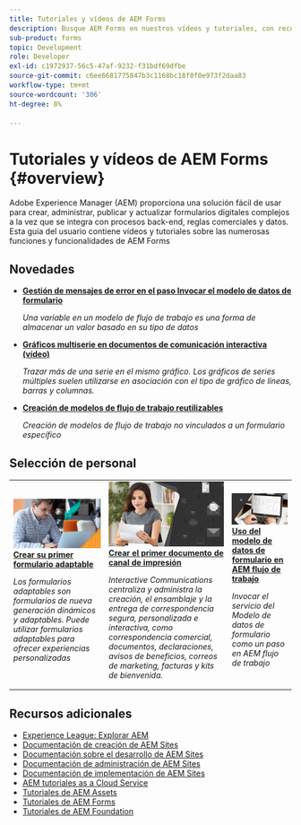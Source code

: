 ```yaml
---
title: Tutoriales y vídeos de AEM Forms
description: Busque AEM Forms en nuestros vídeos y tutoriales, con recursos y documentación para responder a sus preguntas.
sub-product: forms
topic: Development
role: Developer
exl-id: c1972937-56c5-47af-9232-f31bdf69dfbe
source-git-commit: c6ee6681775847b3c1168bc18f0f0e973f2daa83
workflow-type: tm+mt
source-wordcount: '306'
ht-degree: 8%

---
```


# Tutoriales y vídeos de AEM Forms {#overview}

Adobe Experience Manager (AEM) proporciona una solución fácil de usar para crear, administrar, publicar y actualizar formularios digitales complejos a la vez que se integra con procesos back-end, reglas comerciales y datos. Esta guía del usuario contiene vídeos y tutoriales sobre las numerosas funciones y funcionalidades de AEM Forms

<div id="whats-new-section">

## Novedades

* **[Gestión de mensajes de error en el paso Invocar el modelo de datos de formulario](./adaptive-forms/handling-error-messages-in-invoke-fdm-step.md)**

   *Una variable en un modelo de flujo de trabajo es una forma de almacenar un valor basado en su tipo de datos*

* **[Gráficos multiserie en documentos de comunicación interactiva (vídeo)](./interactive-communications/multiseriescharts.md)**

   *Trazar más de una serie en el mismo gráfico. Los gráficos de series múltiples suelen utilizarse en asociación con el tipo de gráfico de líneas, barras y columnas.*

* **[Creación de modelos de flujo de trabajo reutilizables](./adaptive-forms/re-usable-aem-forms-workflow-models-article.md)**

   *Creación de modelos de flujo de trabajo no vinculados a un formulario específico*

</div>

<div id="recs-overview-body-1"></div>
<div id="recs-overview-body-2"></div>
<div id="recs-overview-body-3"></div>
<div id="recs-overview-body-4"></div>
<div id="recs-overview-body-5"></div>
<div id="recs-overview-body-6"></div>

<div id="staff-picks-section">

## Selección de personal

<table>
<tr>
  <td>
    <a href="./creating-your-first-adaptive-form/introduction-and-setup.md">
      <img alt="Crear su primer formulario adaptable" src="./assets/afhero.png" />
    </a>
    <div>
      <a href="./creating-your-first-adaptive-form/introduction-and-setup.md">
    <strong>Crear su primer formulario adaptable</strong>
    </a>
    </div>
    <p>
    <em>Los formularios adaptables son formularios de nueva generación dinámicos y adaptables. Puede utilizar formularios adaptables para ofrecer experiencias personalizadas</em>
    <p>
  </td>
   <td>
    <a href="./ic-print-channel-tutorial/introduction.md">
      <img alt="Crear el primer documento de canal de impresión" src="./assets/correspondence-management1.png" />
    </a>
    <div>
      <a href="./ic-print-channel-tutorial/introduction.md">
    <strong>Crear el primer documento de canal de impresión</strong>
    </a>
    </div>
    <p>
    <em>Interactive Communications centraliza y administra la creación, el ensamblaje y la entrega de correspondencia segura, personalizada e interactiva, como correspondencia comercial, documentos, declaraciones, avisos de beneficios, correos de marketing, facturas y kits de bienvenida. </em>
    <p>
  </td>
  <td>
    <a href="./adaptive-forms/form-data-model-service-as-step-in-workflow-video-use.md">
      <img alt="Uso del modelo de datos de formulario en AEM flujo de trabajo" src="./assets/fdmlogo.png" />
    </a>
    <div>
      <a href="./adaptive-forms/form-data-model-service-as-step-in-workflow-video-use.md">
    <strong>Uso del modelo de datos de formulario en AEM flujo de trabajo</strong>
    </a>
    </div>
    <p>
    <em>Invocar el servicio del Modelo de datos de formulario como un paso en AEM flujo de trabajo</em>
    <p>
  </td>
</tr>
</table>

</div>




## Recursos adicionales

* [Experience League: Explorar AEM](https://experienceleague.adobe.com/?lang=es#recommended/solutions/experience-manager)
* [Documentación de creación de AEM Sites](https://experienceleague.adobe.com/docs/experience-manager-65/authoring/home.html)
* [Documentación sobre el desarrollo de AEM Sites](https://experienceleague.adobe.com/docs/experience-manager-65/developing/home.html)
* [Documentación de administración de AEM Sites](https://experienceleague.adobe.com/docs/experience-manager-65/administering/home.html)
* [Documentación de implementación de AEM Sites](https://experienceleague.adobe.com/docs/experience-manager-65/deploying/home.html)
* [AEM tutoriales as a Cloud Service](/help/cloud-service/overview.md)
* [Tutoriales de AEM Assets](/help/assets/overview.md)
* [Tutoriales de AEM Forms](/help/forms/overview.md)
* [Tutoriales de AEM Foundation](/help/foundation/overview.md)
